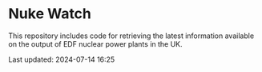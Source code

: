 # Nuke Watch

This repository includes code for retrieving the latest information available on the output of EDF nuclear power plants in the UK.

Last updated: 2024-07-14 16:25